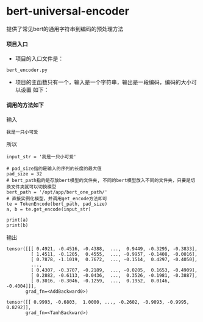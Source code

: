 # bert-universal-encoder
提供了常见bert的通用字符串到编码的预处理方法

#### 项目入口
- 项目的入口文件是：
```
bert_encoder.py
```

- 项目的主函数只有一个，输入是一个字符串，输出是一段编码，编码的大小可以设置
如下：
#### 调用的方法如下

输入
```
我是一只小可爱
```
所以
```
input_str = '我是一只小可爱'

# pad_size指的是输入的序列的长度的最大值
pad_size = 32
# bert_path指的是存放bert模型的文件夹, 不同的bert模型放入不同的文件夹，只要是切换文件夹就可以切换模型
bert_path = '/opt/app/bert_one_path/'
# 直接实例化模型，并调用get_encode方法即可
te = TokenEncode(bert_path, pad_size)
a, b = te.get_encode(input_str)

print(a)
print(b)
```

输出
```
tensor([[[ 0.4921, -0.4516, -0.4388,  ...,  0.9449, -0.3295, -0.3833],
         [ 1.4511, -0.1205,  0.4555,  ..., -0.9957, -0.1408, -0.0016],
         [ 0.7878, -1.1019,  0.7672,  ..., -0.1514,  0.4297, -0.4050],
         ...,
         [ 0.4307, -0.3707, -0.2189,  ..., -0.0205,  0.1653, -0.4909],
         [ 0.2882, -0.6113, -0.0436,  ...,  0.3526, -0.1981, -0.3887],
         [ 0.3016, -0.3046, -0.1259,  ...,  0.1952,  0.0146, -0.4004]]],
       grad_fn=<AddBackward0>) 

tensor([[ 0.9993, -0.6803,  1.0000, ..., -0.2602, -0.9093, -0.9995,  0.8292]],
       grad_fn=<TanhBackward>)
```

